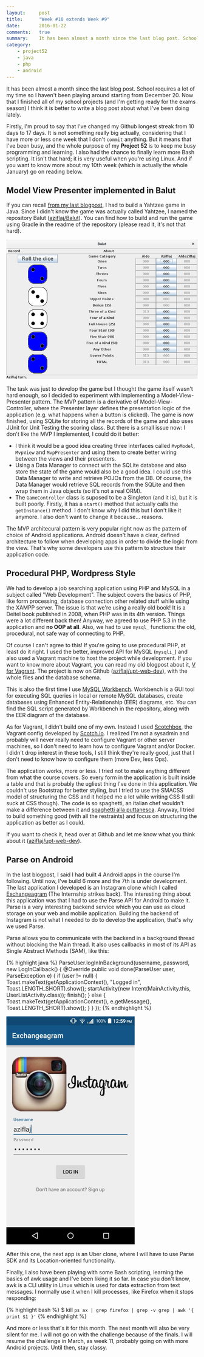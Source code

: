 ```yaml
---
layout:     post
title:      "Week #10 extends Week #9"
date:       2016-01-22
comments:   true
summary:    It has been almost a month since the last blog post. School requires a lot of my time so I haven't been playing around starting from December 20. Now that I finished all of my school projects (and I'm getting ready for the exams season) I think it is better to write a blog post about what I've been doing lately.
category:
    - project52
    - java
    - php
    - android
---
```


It has been almost a month since the last blog post. School requires a lot of my time so I haven't been playing around  starting from December 20. Now that I finished all of my school projects (and I'm getting ready for the exams season) I think it is better to write a blog post about what I've been doing lately.

Firstly, I'm proud to say that I've changed my Github longest streak from 10 days to 17 days. It is not something really big actually, considering that I have more or less one week that I don't `commit` anything. But it means that I've been busy, and the whole purpose of my **Project 52** is to keep me busy programming and learning. I also had the chance to finally learn more Bash scripting. It isn't that hard; it is very useful when you're using Linux. And if you want to know more about my 10th week (which is actually the whole January) go on reading below.

## Model View Presenter implemented in Balut
If you can recall [from my last blogpost](http://aziflaj.github.io/week-9-java-nodejs-android/), I had to build a Yahtzee game in Java. Since I didn't know the game was actually called Yahtzee, I named the repository Balut ([aziflaj/Balut](http://github.com/aziflaj/Balut)). You can find how to build and run the game using Gradle in the readme of the repository (please read it, it's not that hard).

![Balut](https://raw.githubusercontent.com/aziflaj/aziflaj.github.io/master/images/52-projects/week10/balut.png)

The task was just to develop the game but I thought the game itself wasn't hard enough, so I decided to experiment with implementing a Model-View-Presenter pattern. The MVP pattern is a derivative of Model-View-Controller, where the Presenter layer defines the presentation logic of the application (e.g. what happens when a button is clicked). The game is now finished, using SQLite for storing all the records of the game and also uses JUnit for Unit Testing the scoring class. But there is a small issue now: I don't like the MVP I implemented, I could do it better:

- I think it would be a good idea creating three interfaces called `MvpModel`, `MvpView` and `MvpPresenter` and using them to create better wiring between the views and their presenters. 
- Using a Data Manager to connect with the SQLite database and also store the state of the game would also be a good idea. I could use this Data Manager to write and retrieve POJOs from the DB. Of course, the Data Manager would retrieve SQL records from the SQLite and then wrap them in Java objects (so it's not a real ORM).
- The `GameController` class is suposed to be a Singleton (and it is), but it is built poorly. Firstly, it has a `start()` method that actually calls the `getInstance()` method. I don't know why I did this but I don't like it anymore. I also don't want to change it because... reasons.

The MVP architecural pattern is very popular right now as the pattern of choice of Android applications. Android doesn't have a clear, defined architecture to follow when developing apps in order to divide the logic from the view. That's why some developers use this pattern to structure their application code.

## Procedural PHP, Wordpress Style
We had to develop a job searching application using PHP and MySQL in a subject called "Web Development". The subject covers the basics of PHP, like form processing, database connection other related stuff while using the XAMPP server. The issue is that we're using a really old book! It is a Deitel book published in 2008, when PHP was in its 4th version. Things were a lot different back then! Anyway, we agreed to use PHP 5.3 in the application and **no OOP at all**. Also, we had to use `mysql_` functions: the old, procedural, not safe way of connecting to PHP. 

Of course I can't agree to this! If you're going to use procedural PHP, at least do it right. I used the better, improved API for MySQL (`mysqli_`) and also used a Vagrant machine to host the project while development. If you want to know more about Vagrant, you can read my old blogpost about it, [V for Vagrant](https://aziflaj.github.io/v-for-vagrant/). The project is now on Github ([aziflaj/upt-web-dev](https://github.com/aziflaj/upt-web-dev)), with the whole files and the database schema.

This is also the first time I use [MySQL Workbench](https://www.mysql.com/products/workbench/). Workbench is a GUI tool for executing SQL queries in local or remote MySQL databases, create databases using Enhanced Entity-Relationship (EER) diagrams, etc. You can find the SQL script generated by Workbench in the repository, along with the EER diagram of the database.

As for Vagrant, I didn't build one of my own. Instead I used [Scotchbox](http://box.scotch.io/), the Vagrant config developed by [Scotch.io](http://scotch.io/). I realized I'm not a sysadmin and probably will never really need to configure Vagrant or other server machines, so I don't need to learn how to configure Vagrant and/or Docker. I didn't drop interest in these tools, I still think they're really good, just that I don't need to know how to configure them (more Dev, less Ops).

The application works, more or less. I tried not to make anything different from what the course covers. So every form in the application is built inside a table and that is probably the ugliest thing I've done in this application. We couldn't use Bootstrap for better styling, but I tried to use the SMACSS model of structuring the CSS and it helped me a lot while writing CSS (I still suck at CSS though). The code is so spaghetti, an italian chef wouldn't make a difference between it and [spaghetti alla puttanesca](https://en.wikipedia.org/wiki/Spaghetti_alla_puttanesca). Anyway, I tried to build something good (with all the restraints) and focus on structuring the application as better as I could. 

If you want to check it, head over at Github and let me know what you think about it ([aziflaj/upt-web-dev](https://github.com/aziflaj/upt-web-dev)).

## Parse on Android
In the last blogpost, I said I had built 4 Android apps in the course I'm following. Until now, I've build 6 more and the 7th is under development. The last application I developed is an Instagram clone which I called [Exchangeagram](https://github.com/aziflaj/AndroidCourse/tree/master/Exchangeagram) (The Internship strikes back). The interesting thing about this application was that I had to use the Parse API for Android to make it. Parse is a very interesting backend service which you can use as cloud storage on your web and mobile application. Building the backend of Instagram is not what I needed to do to develop the application, that's why we used Parse.

Parse allows you to communicate with the backend in a background thread without blocking the Main thread. It also uses callbacks in most of its API as Single Abstract Methods (SAM), like this:

{% highlight java %}
ParseUser.logInInBackground(username, password, new LogInCallback() {
    @Override
    public void done(ParseUser user, ParseException e) {
        if (user != null) {
            Toast.makeText(getApplicationContext(), "Logged in", Toast.LENGTH_SHORT).show();
            startActivity(new Intent(MainActivity.this, UserListActivity.class));
            finish();
        } else {
            Toast.makeText(getApplicationContext(), e.getMessage(), Toast.LENGTH_SHORT).show();
        }
    }
});
{% endhighlight %}

![Exchangeagram](https://raw.githubusercontent.com/aziflaj/aziflaj.github.io/master/images/52-projects/week10/exchangeagram.jpg)

After this one, the next app is an Uber clone, where I will have to use Parse SDK and its Location-oriented functionality. 

Finally, I also have been playing with some Bash scripting, learning the basics of awk usage and I've been liking it so far. In case you don't know, awk is a CLI utility in Linux which is used for data extraction from text messages. I normally use it when I kill processes, like Firefox when it stops responding:

{% highlight bash %}
$ kill `ps ax | grep firefox | grep -v grep | awk '{ print $1 }'`
{% endhighlight %}

And more or less that's it for this month. The next month will also be very silent for me. I will not go on with the challenge because of the finals. I will resume the challenge in March, as week 11, probably going on with more Android projects. Until then, stay classy.

